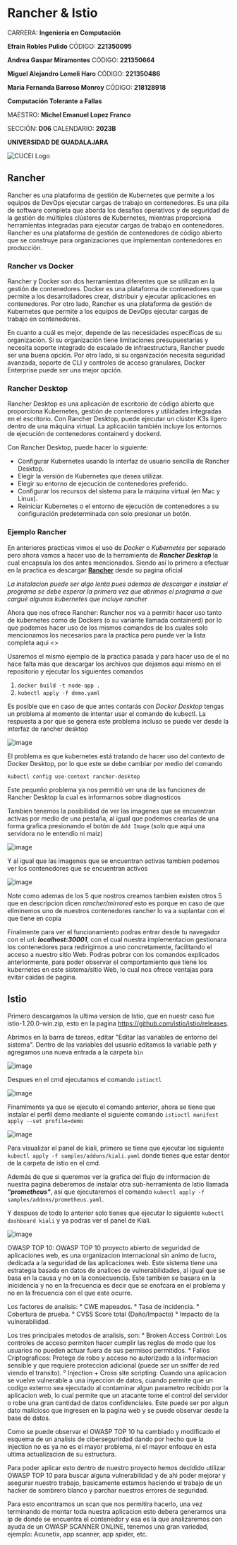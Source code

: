 # Rancher & Istio

CARRERA: **Ingeniería en Computación**

**Efrain Robles Pulido** CÓDIGO: **221350095**

**Andrea Gaspar Miramontes** CÓDIGO: **221350664**

**Miguel Alejandro Lomeli Haro** CÓDIGO: **221350486**

**Maria Fernanda Barroso Monroy** CÓDIGO: **218128918**

**Computación Tolerante a Fallas**

MAESTRO: **Michel Emanuel Lopez Franco**

SECCIÓN: **D06**    CALENDARIO: **2023B**

**UNIVERSIDAD DE GUADALAJARA**

![CUCEI Logo](https://static.wixstatic.com/media/689543_e867e5de31ce49e7a2c28f84eb1bacf8~mv2.png/v1/fill/w_560,h_150,al_c,q_85,usm_0.66_1.00_0.01,enc_auto/logoudggris.png)


## Rancher
Rancher es una plataforma de gestión de Kubernetes que permite a los equipos de DevOps ejecutar cargas de trabajo en contenedores. Es una pila de software completa que aborda los desafíos operativos y de seguridad de la gestión de múltiples clústeres de Kubernetes, mientras proporciona herramientas integradas para ejecutar cargas de trabajo en contenedores. Rancher es una plataforma de gestión de contenedores de código abierto que se construye para organizaciones que implementan contenedores en producción. 

### Rancher vs Docker

Rancher y Docker son dos herramientas diferentes que se utilizan en la gestión de contenedores. Docker es una plataforma de contenedores que permite a los desarrolladores crear, distribuir y ejecutar aplicaciones en contenedores. Por otro lado, Rancher es una plataforma de gestión de Kubernetes que permite a los equipos de DevOps ejecutar cargas de trabajo en contenedores. 

En cuanto a cuál es mejor, depende de las necesidades específicas de su organización. Si su organización tiene limitaciones presupuestarias y necesita soporte integrado de escalado de infraestructura, Rancher puede ser una buena opción. Por otro lado, si su organización necesita seguridad avanzada, soporte de CLI y controles de acceso granulares, Docker Enterprise puede ser una mejor opción.

### Rancher Desktop

Rancher Desktop es una aplicación de escritorio de código abierto que proporciona Kubernetes, gestión de contenedores y utilidades integradas en el escritorio. Con Rancher Desktop, puede ejecutar un clúster K3s ligero dentro de una máquina virtual. La aplicación también incluye los entornos de ejecución de contenedores containerd y dockerd. 

Con Rancher Desktop, puede hacer lo siguiente:
- Configurar Kubernetes usando la interfaz de usuario sencilla de Rancher Desktop.
- Elegir la versión de Kubernetes que desea utilizar.
- Elegir su entorno de ejecución de contenedores preferido.
- Configurar los recursos del sistema para la máquina virtual (en Mac y Linux).
- Reiniciar Kubernetes o el entorno de ejecución de contenedores a su configuración predeterminada con solo presionar un botón.

### Ejemplo Rancher

En anteriores practicas vimos el uso de *Docker* o *Kubernetes* por separado pero ahora vamos a hacer uso de la herramienta de ***Rancher Desktop*** la cual encapsula los dos antes mencionados. Siendo así lo primero a efectuar en la practica es descargar [**Rancher**](https://github.com/rancher-sandbox/rancher-desktop/releases) desde su pagina oficial

*La instalacion puede ser algo lenta pues ademas de descargar e instalar el programa se debe esperar la primera vez que abrimos el programa a que cargué algunos kubernetes que incluye rancher*

Ahora que nos ofrece Rancher: Rancher nos va a permitir hacer uso tanto de kubernetes como de Dockers (o su variante llamada containerd) por lo que podemos hacer uso de los mismos comandos de los cuales solo mencionamos los necesarios para la practica pero puede ver la lista completa aqui <<efra aqui incluye tus repositorios>>

Usaremos el mismo ejemplo de la practica pasada y para hacer uso de el no hace falta más que descargar los archivos que dejamos aqui mismo en el repositorio y ejecutar los siguientes comandos

1. `docker build -t node-app .` 
2. `kubectl apply -f demo.yaml`

Es posible que en caso de que antes contarás con *Docker Desktop* tengas un problema al momento de intentar usar el comando de kubectl. La respuesta a por que se genera este problema incluso se puede ver desde la interfaz de rancher desktop 

![image](https://github.com/EfrainRP/Kubernetes---Fault-Tolerant/assets/142550697/e812e7c0-45e1-43bf-b211-1cec9d2059fe)

El problema es que kubernetes está tratando de hacer uso del contexto de Docker Desktop, por lo que este se debe cambiar por medio del comando

`kubectl config use-context rancher-desktop`

Este pequeño problema ya nos permitió ver una de las funciones de Rancher Desktop la cual es informarnos sobre diagnosticos

Tambien tenemos la posibilidad de ver las imagenes que se encuentran activas por medio de una pestaña, al igual que podemos crearlas de una forma grafica presionando el botón de `Add Image` (solo que aqui una servidora no le entendío ni maiz)

![image](https://github.com/EfrainRP/Kubernetes---Fault-Tolerant/assets/142550697/3f5adbcb-041d-4e65-aafc-378437909af3)

Y al igual que las imagenes que se encuentran activas tambien podemos ver los contenedores que se encuentran activos

![image](https://github.com/EfrainRP/Kubernetes---Fault-Tolerant/assets/142550697/866b7b6e-854f-4f49-abdd-db5f94ffd48c)

Note como ademas de los 5 que nostros creamos tambien existen otros 5 que en descripcion dicen *rancher/mirrored* esto es porque en caso de que eliminemos uno de nuestros contenedores rancher lo va a suplantar con el que tiene en copia

Finalmente para ver el funcionamiento podras entrar desde tu navegador con el url: ***localhost:30001***, con el cual nuestra implementacion gestionara los contenedores para redirigirnos a uno concretamente, facilitando el acceso a nuestro sitio Web.
Podras pobrar con los comandos explicados anteriormente, para poder observar el comportamiento que tiene los kubernetes en este sistema/sitio Web, lo cual nos ofrece ventajas para evitar caidas de pagina.

## Istio

Primero descargamos la ultima version de Istio, que en nuestr caso fue istio-1.20.0-win.zip, esto en la pagina https://github.com/istio/istio/releases.

Abrimos en la barra de tareas, editar "Editar las variables de entorno del sistema". Dentro de las variables del usuario editamos la variable path y agregamos una nueva entrada a la carpeta `bin`

![image](https://github.com/EfrainRP/Kubernetes---Fault-Tolerant/blob/main/Images/imagen%201.jpg)

Despues en el cmd ejecutamos el comando `istioctl`

![image](https://github.com/EfrainRP/Kubernetes---Fault-Tolerant/blob/main/Images/imagen%202.jpg)

Finamlmente ya que se ejecuto el comando anterior, ahora se tiene que instalar el perfil demo mediante el siguiente comando `istioctl manifest apply --set profile=demo`

![image](https://github.com/EfrainRP/Kubernetes---Fault-Tolerant/blob/main/Images/imagen%203.jpg)

Para visualizar el panel de kiali, primero se tiene que ejecutar los siguiente `kubectl apply -f samples/addons/kiali.yaml` donde tienes que estar dentor de la carpeta de istio en el cmd.

Además de que si queremos ver la grafica del flujo de informacion de nuestra pagina deberemos de instalar otra sub-herramienta de Istio llamada ***"prometheus"***, asi que ejecutaremos el comando `kubectl apply -f samples/addons/prometheus.yaml`.

Y despues de todo lo anterior solo tienes que ejecutar lo siguiente `kubectl dashboard kiali` y ya podras ver el panel de Kiali.

![image](https://github.com/EfrainRP/Kubernetes---Fault-Tolerant/blob/main/Images/imagen%204.jpg)

OWASP TOP 10:
OWASP TOP 10 proyecto abierto de seguridad de aplicaciones web, es una organizacion internacional sin animo de lucro, dedicada a la seguridad de las aplicaciones web. 
Este sistema tiene una estrategia basada en datos de analices de vulnerabilidades, al igual que se basa en la causa y no en la consecuencia. 
Este tambien se basara en la inicidencia y no en la frecuencia es decir que se enofcara en el problema y no en la frecuencia con el que este ocurre. 

Los factores de analisis:
° CWE mapeados.
° Tasa de incidencia.
° Cobertura de prueba.
° CVSS Score total (Daño/Impacto)
° Impacto de la vulnerabilidad.

Los tres principales metodos de analisis, son:
° Broken Access Control: 
Los controles de acceso permiten hacer cumplir las reglas de modo que los usuarios no pueden actuar fuera de sus permisos permitidos.
° Fallos Criptograficos:
Protege de robo y acceso no autorizado a la informacion sensible y que requiere proteccion adicional (puede ser un sniffer de red viendo el transito).
° Injection + Cross site scripting:
Cuando una aplicacion se vuelve vulnerable a una inyeccion de datos, cuando permite que un codigo externo sea ejecutado al contaminar algun parametro recibido por la aplicacion web, lo cual permite que un atacante tome el control del servidor o robe una gran cantidad de datos confidenciales. Este puede ser por algun dato malicioso que ingresen en la pagina web y se puede observar desde la base de datos. 

Como se puede observar el OWASP TOP 10 ha cambiado y modificado el esquema de un analisis de cibersegurirdad dando por hecho que la injection no es ya no es el mayor problema, ni el mayor enfoque en esta ultima actualizacion de su estructura. 

Para poder aplicar esto dentro de nuestro proyecto hemos decidido utilizar OWASP TOP 10 para buscar alguna vulnerabilidad y de ahi poder mejorar y asegurar nuestro trabajo, basicamente estamos haciendo el trabajo de un hacker de sombrero blanco y parchar nuestros errores de seguridad.   

Para esto encontramos un scan que nos permitira hacerlo, una vez terminando de montar toda nuestra aplicacion esto debera generarnos una ip de donde se encuentra el contenedor y esa es la que analizaremos con ayuda de un OWASP SCANNER ONLINE, tenemos una gran variedad, ejemplo: Acunetix, app scanner, app spider, etc. 



 
